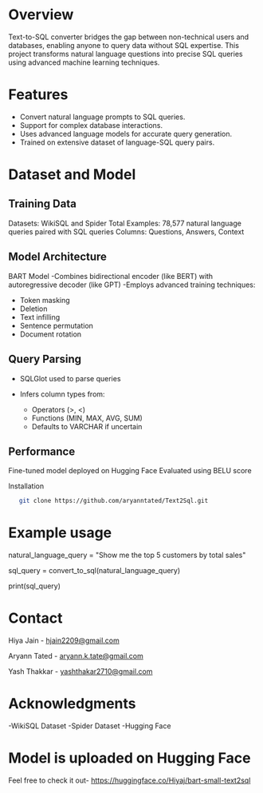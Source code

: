 # Overview
Text-to-SQL converter bridges the gap between non-technical users and databases, enabling anyone to query data without SQL expertise. This project transforms natural language questions into precise SQL queries using advanced machine learning techniques.

# Features
- Convert natural language prompts to SQL queries.
- Support for complex database interactions.
- Uses advanced language models for accurate query generation.
- Trained on extensive dataset of language-SQL query pairs.

# Dataset and Model
## Training Data

Datasets: WikiSQL and Spider
Total Examples: 78,577 natural language queries paired with SQL queries
Columns: Questions, Answers, Context

## Model Architecture
BART Model
-Combines bidirectional encoder (like BERT) with autoregressive decoder (like GPT)
-Employs advanced training techniques:
  - Token masking
  - Deletion
  - Text infilling
  - Sentence permutation
  - Document rotation



## Query Parsing

- SQLGlot used to parse queries
- Infers column types from:

   - Operators (>, <)
   - Functions (MIN, MAX, AVG, SUM)
   - Defaults to VARCHAR if uncertain



## Performance

Fine-tuned model deployed on Hugging Face
Evaluated using BELU score

Installation
```bash
   git clone https://github.com/aryanntated/Text2Sql.git
   ```

# Example usage
natural_language_query = "Show me the top 5 customers by total sales"

sql_query = convert_to_sql(natural_language_query) 

print(sql_query)

# Contact

Hiya Jain - hjain2209@gmail.com

Aryann Tated - aryann.k.tate@gmail.com

Yash Thakkar - yashthakar2710@gmail.com


# Acknowledgments

-WikiSQL Dataset
-Spider Dataset
-Hugging Face

# Model is uploaded on Hugging Face 
Feel free to check it out- 
https://huggingface.co/Hiyaj/bart-small-text2sql

